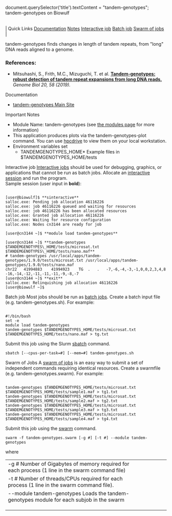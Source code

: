 

document.querySelector('title').textContent = "tandem-genotypes";
tandem-genotypes on Biowulf


|  |
| --- |
| 
Quick Links
[Documentation](#doc)
[Notes](#notes)
[Interactive job](#int) 
[Batch job](#sbatch) 
[Swarm of jobs](#swarm) 
 |



tandem-genotypes finds changes in length of tandem repeats, from "long" DNA reads aligned to a genome.



### References:


* Mitsuhashi, S., Frith, M.C., Mizuguchi, T. et al.
 [**Tandem-genotypes: robust detection of tandem repeat expansions from long DNA reads.**](https://doi.org/10.1186/s13059-019-1667-6)
*Genome Biol 20, 58 (2019).*


Documentation
* [tandem-genotypes Main Site](https://github.com/mcfrith/tandem-genotypes)


Important Notes
* Module Name: tandem-genotypes (see [the modules page](/apps/modules.html) for more information)
* This application produces plots via the tandem-genotypes-plot command. You can use [hpcdrive](/docs/hpcdrive.html) to view them on your local workstation.
* Environment variables set 
	+ TANDEMGENOTYPES\_HOME* Example files in $TANDEMGENOTYPES\_HOME/tests



Interactive job
[Interactive jobs](/docs/userguide.html#int) should be used for debugging, graphics, or applications that cannot be run as batch jobs.
Allocate an [interactive session](/docs/userguide.html#int) and run the program.   
Sample session (user input in **bold**):



```

[user@biowulf]$ **sinteractive**
salloc.exe: Pending job allocation 46116226
salloc.exe: job 46116226 queued and waiting for resources
salloc.exe: job 46116226 has been allocated resources
salloc.exe: Granted job allocation 46116226
salloc.exe: Waiting for resource configuration
salloc.exe: Nodes cn3144 are ready for job

[user@cn3144 ~]$ **module load tandem-genotypes**

[user@cn3144 ~]$ **tandem-genotypes $TANDEMGENOTYPES\_HOME/tests/microsat.txt $TANDEMGENOTYPES\_HOME/tests/nano.maf**
# tandem-genotypes /usr/local/apps/tandem-genotypes/1.9.0/tests/microsat.txt /usr/local/apps/tandem-genotypes/1.9.0/tests/nano.maf
chr22	41994883	41994923	TG	.	.	-7,-6,-4,-3,-1,0,0,2,3,4,8	-16,-14,-12,-11,-11,-11,-9,-8,-7
[user@cn3144 ~]$ **exit**
salloc.exe: Relinquishing job allocation 46116226
[user@biowulf ~]$

```


Batch job
Most jobs should be run as [batch jobs](/docs/userguide.html#submit).
Create a batch input file (e.g. tandem-genotypes.sh). For example:



```

#!/bin/bash
set -e
module load tandem-genotypes
tandem-genotypes $TANDEMGENOTYPES_HOME/tests/microsat.txt $TANDEMGENOTYPES_HOME/tests/nano.maf > tg.txt

```

Submit this job using the Slurm [sbatch](/docs/userguide.html) command.



```
sbatch [--cpus-per-task=#] [--mem=#] tandem-genotypes.sh
```

Swarm of Jobs 
A [swarm of jobs](/apps/swarm.html) is an easy way to submit a set of independent commands requiring identical resources.
Create a swarmfile (e.g. tandem-genotypes.swarm). For example:



```

tandem-genotypes $TANDEMGENOTYPES_HOME/tests/microsat.txt $TANDEMGENOTYPES_HOME/tests/sample1.maf > tg1.txt
tandem-genotypes $TANDEMGENOTYPES_HOME/tests/microsat.txt $TANDEMGENOTYPES_HOME/tests/sample2.maf > tg2.txt
tandem-genotypes $TANDEMGENOTYPES_HOME/tests/microsat.txt $TANDEMGENOTYPES_HOME/tests/sample3.maf > tg3.txt
tandem-genotypes $TANDEMGENOTYPES_HOME/tests/microsat.txt $TANDEMGENOTYPES_HOME/tests/sample4.maf > tg4.txt

```

Submit this job using the [swarm](/apps/swarm.html) command.



```
swarm -f tandem-genotypes.swarm [-g #] [-t #] --module tandem-genotypes
```

where


|  |  |  |  |  |  |
| --- | --- | --- | --- | --- | --- |
| -g *#*  Number of Gigabytes of memory required for each process (1 line in the swarm command file)
 | -t *#* Number of threads/CPUs required for each process (1 line in the swarm command file).
 | --module tandem-genotypes Loads the tandem-genotypes module for each subjob in the swarm 
 | |
 | |
 | |








